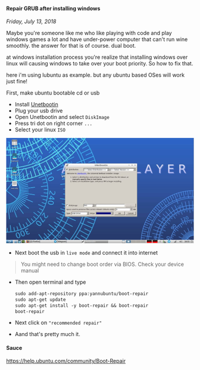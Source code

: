 #### Repair GRUB after installing windows
_Friday, July 13, 2018_

Maybe you're someone like me who like playing with code and play windows games a 
lot and have under-power computer that can't run wine smoothly. the answer for 
that is of course. dual boot.

at windows installation process you're realize that installing windows over linux 
will causing windows to take over your boot priority. So how to fix that.

here i'm using lubuntu as example. but any ubuntu based OSes will work just fine!

First, make ubuntu bootable cd or usb
* Install [Unetbootin](https://unetbootin.github.io/)
* Plug your usb drive
* Open Unetbootin and select `DiskImage`
* Press tri dot on right corner `...`
* Select your linux `ISO`
<div class="row">
    <div class="col-sm-2"></div>
    <div class="col-sm-8">
        <div class="img-thumbnail">
            <img class="img-fluid" loading="lazy" src="./posts/2018-07-13-repair-grub-after-installing-windows/1.jpg" alt="img">
        </div>
    </div>
    <div class="col-sm-2"></div>
</div>

* Next boot the usb in `live mode` and connect it into internet
> You might need to change boot order via BIOS. Check your device manual

* Then open terminal and type
	```
	sudo add-apt-repository ppa:yannubuntu/boot-repair
	sudo apt-get update
	sudo apt-get install -y boot-repair && boot-repair
	boot-repair
	```

* Next click on `"recommended repair"`
* Aand that's pretty much it.

#### Sauce
<https://help.ubuntu.com/community/Boot-Repair>
